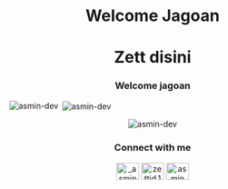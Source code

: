 <h1 align="center">Welcome <b>Jagoan</b></h1>
<h1 align="center">Zett disini</h1>
<h3 align="center">Welcome jagoan</h3>

<p><img align="left" src="https://github-readme-stats.vercel.app/api/top-langs?username=asmin-dev&show_icons=true&locale=en&layout=compact" alt="asmin-dev" /></p>

<p>&nbsp;<img align="center" src="https://github-readme-stats.vercel.app/api?username=asmin-dev&show_icons=true&locale=en" alt="asmin-dev" /></p>
<p align="center"> <img src="https://komarev.com/ghpvc/?username=asmin-dev&label=Profile%20views&color=0e75b6&style=flat" alt="asmin-dev" /> </p>



<h3 align="center">Connect with me</h3>
<p align="center">
<a href="https://twitter.com/_asmin19" target="blank"><img align="center" src="https://cdn.jsdelivr.net/npm/simple-icons@3.0.1/icons/twitter.svg" alt="_asmin19" height="30" width="40" /></a>
<a href="https://fb.com/zettid.1" target="blank"><img align="center" src="https://cdn.jsdelivr.net/npm/simple-icons@3.0.1/icons/facebook.svg" alt="zettid.1" height="30" width="40" /></a>
<a href="https://www.leetcode.com/asmin dev" target="blank"><img align="center" src="https://cdn.jsdelivr.net/npm/simple-icons@3.0.1/icons/leetcode.svg" alt="asmin dev" height="30" width="40" /></a>
</p>
